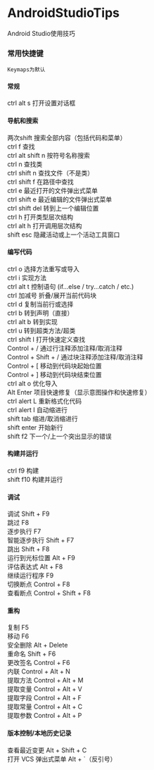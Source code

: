 # AndroidStudioTips
Android Studio使用技巧

### 常用快捷键

`Keymaps为默认`

#### 常规
ctrl alt s  打开设置对话框

#### 导航和搜索
两次shift 搜索全部内容（包括代码和菜单）</br>
ctrl f 查找</br>
ctrl alt shift n 按符号名称搜索</br>
ctrl n 查找类</br>
ctrl shift n 查找文件（不是类）</br>
ctrl shift f 在路径中查找</br>
ctrl e 最近打开的文件弹出式菜单</br>
ctrl shift e 最近编辑的文件弹出式菜单</br>
ctrl shift del 转到上一个编辑位置</br>
ctrl h 打开类型层次结构</br>
ctrl alt h 打开调用层次结构</br>
shift esc 隐藏活动或上一个活动工具窗口</br>

#### 编写代码
ctrl o 选择方法重写或导入</br>
ctrl i 实现方法</br>
ctrl alt t 控制语句 (if...else / try...catch / etc.)</br>
ctrl 加减号 折叠/展开当前代码块</br>
ctrl d 复制当前行或选择</br>
ctrl b 转到声明（直接）</br>
ctrl alt b 转到实现</br>
ctrl u 转到超类方法/超类</br>
ctrl shift l 打开快速定义查找</br>
Control + / 通过行注释添加注释/取消注释</br>
Control + Shift + /  通过块注释添加注释/取消注释</br>
Control + [ 移动到代码块起始位置</br>
Control + ] 移动到代码块结束位置</br>
ctrl alt o 优化导入</br>
Alt Enter  项目快速修复（显示意图操作和快速修复）</br>
ctrl alert L 重新格式化代码</br>
ctrl alert I 自动缩进行</br>
shift tab 缩进/取消缩进行</br>
shift enter 开始新行</br>
shift f2 下一个/上一个突出显示的错误</br>

#### 构建并运行
ctrl f9 构建</br>
shift f10 构建并运行

#### 调试
调试	Shift + F9	</br>
跳过	F8	</br>
逐步执行	F7	</br>
智能逐步执行	Shift + F7	</br>
跳出	Shift + F8	</br>
运行到光标位置	Alt + F9	</br>
评估表达式	Alt + F8	</br>
继续运行程序	F9	</br>
切换断点	Control + F8	</br>
查看断点	Control + Shift + F8	</br>

#### 重构

复制	F5	</br>
移动	F6	</br>
安全删除	Alt + Delete	</br>
重命名	Shift + F6	</br>
更改签名	Control + F6	</br>
内联	Control + Alt + N	</br>
提取方法	Control + Alt + M	</br>
提取变量	Control + Alt + V	</br>
提取字段	Control + Alt + F	</br>
提取常量	Control + Alt + C	</br>
提取参数	Control + Alt + P	</br>

#### 版本控制/本地历史记录

查看最近变更	Alt + Shift + C</br>
打开 VCS 弹出式菜单	Alt + `（反引号）</br>












